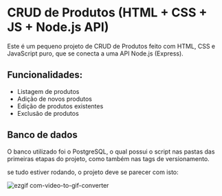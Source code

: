 # CRUD de Produtos (HTML + CSS + JS + Node.js API)

Este é um pequeno projeto de CRUD de Produtos feito com HTML, CSS e JavaScript puro, que se conecta a uma API Node.js (Express).

## Funcionalidades:

- Listagem de produtos
- Adição de novos produtos
- Edição de produtos existentes
- Exclusão de produtos

## Banco de dados

O banco utilizado foi o PostgreSQL, o qual possui o script nas pastas das primeiras etapas do projeto, como também nas tags de versionamento.

se tudo estiver rodando, o projeto deve se parecer com isto:


![ezgif com-video-to-gif-converter](https://github.com/user-attachments/assets/e80b5202-268d-4592-8e92-50411d916381)



